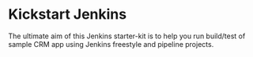 # Kickstart Jenkins
The ultimate aim of this Jenkins starter-kit is to help you run build/test of sample CRM app using Jenkins freestyle and pipeline projects.
